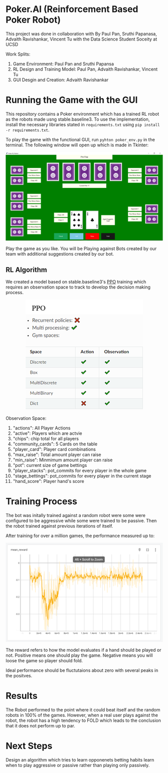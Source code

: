 # Poker.AI (Reinforcement Based Poker Robot)
This project was done in collaboration with By Paul Pan, Sruthi Papanasa, Advaith Ravishankar, Vincent Tu with the Data Science Student Soceity at UCSD

Work Splits:
1. Game Environment: Paul Pan and Sruthi Papansa
2. RL Design and Training Model: Paul Pan, Advaith Ravishankar, Vincent Tu
3. GUI Desgin and Creation: Advaith Ravishankar

# Running the Game with the GUI

This repository contains a Poker environment which has a trained RL robot as the robots made usng stable.baseline3. To use the implementation, install the necessary libraries stated in ```requirements.txt``` using ```pip install -r requirements.txt```.

To play the game with the functional GUI, run ```pyhton poker_env.py``` in the terminal. The following window will open up which is made in Tkinter:

<p align ="center">
  <img src="./statics/homescreen.png">
</p>

Play the game as you like. You will be Playing against Bots created by our team with additional suggestions created by our bot.

## RL Algorithm

We created a model based on stable.baseline3's [PPO](https://stable-baselines3.readthedocs.io/en/master/modules/ppo.html) training which requires an observation space to track to develop the decision making process.

<p align ="center">
  <img src="./statics/ppo.png">
</p>

Observation Space:
1. "actions": All Player Actions
2. "active":  Players which are actvie
3. "chips":   chip total for all players
4. "community_cards": 5 Cards on the table
5. "player_card":  Player card combinations
6. "max_raise":   Total amount player can raise
7. "min_raise":   Minmimum amount player can raise
8. "pot": current size of game bettings
9. "player_stacks": pot_commits for every player in the whole game
10. "stage_bettings": pot_commits for every player in the current stage
11. "hand_score": Player hand's score

# Training Process

The bot was initally trained against a random robot were some were configured to be aggressive while some were trained to be passive. Then the robot trained against previous iterations of itself.

After training for over a million games, the performance measured up to:

<p align ="center">
  <img src="./statics/mean_reward.png">
</p>

The reward refers to how the model evaluates if a hand should be played or not. Positive means one should play the game. Negative means you will loose the game so player should fold. 

Ideal performance should be fluctutaions about zero with several peaks in the positves.

# Results

The Robot performed to the point where it could beat itself and the random robots in 100% of the games. However, when a real user plays against the robot, the robot has a high tendency to FOLD which leads to the conclusion that it does not perform up to par.

# Next Steps
Design an algorithm which tries to learn opponenets betting habits learn when to play aggressive or passive rather than playing only passively.
